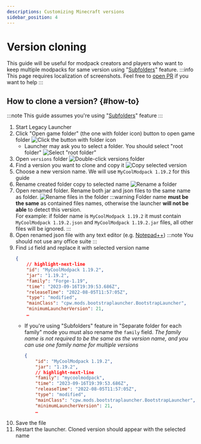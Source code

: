 ```yaml
---
descriptions: Customizing Minecraft versions
sidebar_position: 4
---
```

# Version cloning
This guide will be useful for modpack creators and players who want to keep multiple modpacks for same version using "[Subfolders](../launcher/subfolders)" feature.
:::info
This page requires localization of screenshots. Feel free to [open PR](https://github.com/LegacyLauncher/docs) if you want to help
:::

## How to clone a version? {#how-to}
:::note
This guide assumes you're using "[Subfolders](../launcher/subfolders)" feature
:::
1. Start Legacy Launcher
2. Click "Open game folder" (the one with folder icon) button to open game folder
    ![Click the button with folder icon](./img/open-game-folder.png)
    * Launcher may ask you to select a folder. You should select "root folder"
        ![Select "root folder"](./img/open-game-root.png)
3. Open `versions` folder
    ![Double-click `versions` folder](./img/open-versions-folder.png)
4. Find a version you want to clone and copy it
    ![Copy selected version](./img/copy-version.png)
5. Choose a new version name. We will use `MyCoolModpack 1.19.2` for this guide
6. Rename created folder copy to selected name
    ![Rename a folder](./img/rename-version-folder.png)
7. Open renamed folder. Rename both jar and json files to the same name as folder.
    ![Rename files in the folder](./img/rename-version-files.png)
    :::warning
    Folder name **must be the same** as contained files names, otherwise the launcher **will not be able** to detect this version.  
    For example: if folder name is `MyCoolModpack 1.19.2` it must contain `MyCoolModpack 1.19.2.json` and `MyCoolModpack 1.19.2.jar` files, all other files will be ignored.
    :::
8. Open renamed json file with any text editor (e.g. [Notepad++](https://notepad-plus-plus.org/downloads/))
    :::note
    You should not use any office suite
    :::
9. Find `id` field and replace it with selected version name
    ```json
    {
        // highlight-next-line
        "id": "MyCoolModpack 1.19.2",
        "jar": "1.19.2",
        "family": "Forge-1.19",
        "time": "2023-09-16T19:39:53.686Z",
        "releaseTime": "2022-08-05T11:57:05Z",
        "type": "modified",
        "mainClass": "cpw.mods.bootstraplauncher.BootstrapLauncher",
        "minimumLauncherVersion": 21,
        …
    ```
    * If you're using "Subfolders" feature in "Separate folder for each family" mode you must also rename the `family` field. *The family name is not required to be the same as the version name, and you can use one family name for multiple versions*
        ```json
        {
            "id": "MyCoolModpack 1.19.2",
            "jar": "1.19.2",
            // highlight-next-line
            "family": "mycoolmodpack",
            "time": "2023-09-16T19:39:53.686Z",
            "releaseTime": "2022-08-05T11:57:05Z",
            "type": "modified",
            "mainClass": "cpw.mods.bootstraplauncher.BootstrapLauncher",
            "minimumLauncherVersion": 21,
            …
        ```
10. Save the file
11. Restart the launcher. Cloned version should appear with the selected name
